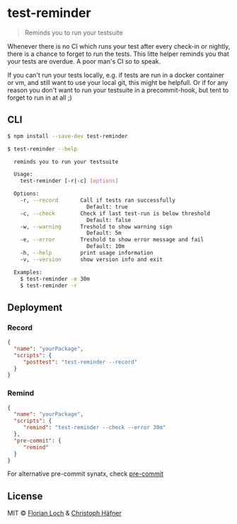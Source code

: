 # test-reminder

> Reminds you to run your testsuite

Whenever there is no CI which runs your test after every check-in or nightly, there is a chance to forget to run the tests.
This litte helper reminds you that your tests are overdue.
A poor man's CI so to speak.

If you can't run your tests locally, e.g. if tests are run in a docker container or vm, and still want to use your local git,
this might be helpfull.
Or if for any reason you don't want to run your testsuite in a precommit-hook, but tent to forget to run in at all ;)

## CLI

```sh
$ npm install --save-dev test-reminder
```

```sh
$ test-reminder --help

  reminds you to run your testsuite

  Usage:
    test-reminder [-r|-c] [options]

  Options:
    -r, --record       Call if tests ran successfully
                         Default: true
    -c, --check        Check if last test-run is below threshold
                         Default: false
    -w, --warning      Treshold to show warning sign
                         Default: 5m
    -e, --error        Treshold to show error message and fail
                         Default: 10m
    -h, --help         print usage information
    -v, --version      show version info and exit

  Examples:
    $ test-reminder -e 30m
    $ test-reminder -r
```

## Deployment

### Record
```json
{
  "name": "yourPackage",
  "scripts": {
     "posttest": "test-reminder --record"
  }
}
```

### Remind
```json
{
  "name": "yourPackage",
  "scripts": {
     "remind": "test-reminder --check --error 30m"
  },
  "pre-commit": {
     "remind"
  }
}
```
For alternative pre-commit synatx, check [pre-commit](https://www.npmjs.com/package/pre-commit)

## License

MIT © [Florian Loch](https://fdlo.ch/) & [Christoph Häfner](https://christophhaefner.de)

